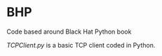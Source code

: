 # BHP
Code based around Black Hat Python book

*TCPClient.py* is a basic TCP client coded in Python.
